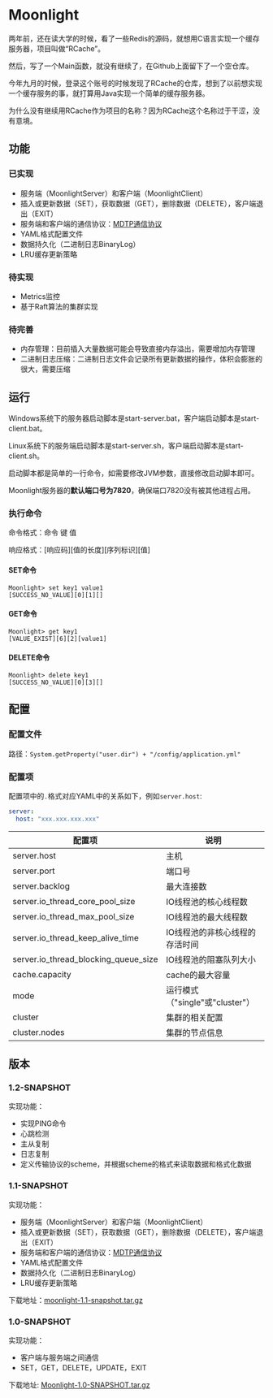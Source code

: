# Moonlight

两年前，还在读大学的时候，看了一些Redis的源码，就想用C语言实现一个缓存服务器，项目叫做“RCache”。

然后，写了一个Main函数，就没有继续了，在Github上面留下了一个空仓库。

今年九月的时候，登录这个账号的时候发现了RCache的仓库，想到了以前想实现一个缓存服务的事，就打算用Java实现一个简单的缓存服务器。

为什么没有继续用RCache作为项目的名称？因为RCache这个名称过于干涩，没有意境。

## 功能

### 已实现

- 服务端（MoonlightServer）和客户端（MoonlightClient）
- 插入或更新数据（SET），获取数据（GET），删除数据（DELETE），客户端退出（EXIT）
- 服务端和客户端的通信协议：[MDTP通信协议](MDTP.md)
- YAML格式配置文件
- 数据持久化（二进制日志BinaryLog）
- LRU缓存更新策略

### 待实现

- Metrics监控
- 基于Raft算法的集群实现

### 待完善

- 内存管理：目前插入大量数据可能会导致直接内存溢出，需要增加内存管理
- 二进制日志压缩：二进制日志文件会记录所有更新数据的操作，体积会膨胀的很大，需要压缩

## 运行

Windows系统下的服务器启动脚本是start-server.bat，客户端启动脚本是start-client.bat。

Linux系统下的服务端启动脚本是start-server.sh，客户端启动脚本是start-client.sh。

启动脚本都是简单的一行命令，如需要修改JVM参数，直接修改启动脚本即可。

Moonlight服务器的**默认端口号为7820**，确保端口7820没有被其他进程占用。

### 执行命令

命令格式：命令 键 值

响应格式：[响应码][值的长度][序列标识][值]

#### SET命令

```shell
Moonlight> set key1 value1
[SUCCESS_NO_VALUE][0][1][]
```

#### GET命令

```shell
Moonlight> get key1
[VALUE_EXIST][6][2][value1]
```

#### DELETE命令

```shell
Moonlight> delete key1
[SUCCESS_NO_VALUE][0][3][]
```

## 配置

### 配置文件

路径：`System.getProperty("user.dir") + "/config/application.yml"`

### 配置项

配置项中的`.`格式对应YAML中的关系如下，例如`server.host`:

```yaml
server:
  host: "xxx.xxx.xxx.xxx"
```

|配置项|说明|
|---|---|
|server.host|主机|
|server.port|端口号|
|server.backlog|最大连接数|
|server.io_thread_core_pool_size|IO线程池的核心线程数|
|server.io_thread_max_pool_size|IO线程池的最大线程数|
|server.io_thread_keep_alive_time|IO线程池的非核心线程的存活时间|
|server.io_thread_blocking_queue_size|IO线程池的阻塞队列大小|
|cache.capacity|cache的最大容量|
|mode|运行模式（"single"或"cluster"）|
|cluster|集群的相关配置|
|cluster.nodes|集群的节点信息|

## 版本

### 1.2-SNAPSHOT

实现功能：

- 实现PING命令
- 心跳检测
- 主从复制
- 日志复制
- 定义传输协议的scheme，并根据scheme的格式来读取数据和格式化数据

### 1.1-SNAPSHOT

实现功能：

- 服务端（MoonlightServer）和客户端（MoonlightClient）
- 插入或更新数据（SET），获取数据（GET），删除数据（DELETE），客户端退出（EXIT）
- 服务端和客户端的通信协议：[MDTP通信协议](MDTP.md)
- YAML格式配置文件
- 数据持久化（二进制日志BinaryLog）
- LRU缓存更新策略

下载地址：[moonlight-1.1-snapshot.tar.gz](https://github.com/ECUST-CST163-ZhangBaiLi/moonlight/releases/download/1.1-SNAPSHOT/moonlight-1.1-snapshot.tar.gz)

### 1.0-SNAPSHOT

实现功能：

- 客户端与服务端之间通信
- SET，GET，DELETE，UPDATE，EXIT

下载地址: [Moonlight-1.0-SNAPSHOT.tar.gz](https://github.com/ECUST-CST163-ZhangBaiLi/Moonlight/releases/download/1.0-SNAPSHOT/Moonlight-1.0-SNAPSHOT.tar.gz)
